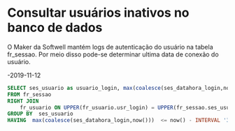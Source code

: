 # Consultar usuários inativos no banco de dados

O Maker da Softwell mantém logs de autenticação do usuário na tabela fr_sessao. Por meio disso pode-se determinar ultima data de conexão do usuário.

-2019-11-12 
```SQL
SELECT ses_usuario as usuario_login, max(coalesce(ses_datahora_login,now())) as data_ultimo_login
FROM fr_sessao
RIGHT JOIN 
	fr_usuario ON UPPER(fr_usuario.usr_login) = UPPER(fr_sessao.ses_usuario)
GROUP BY  ses_usuario
HAVING  max(coalesce(ses_datahora_login,now()))  <= now() - INTERVAL '30 DAYS'
```
